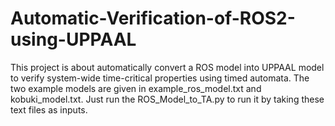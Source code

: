 # Automatic-Verification-of-ROS2-using-UPPAAL
This project is about automatically convert a ROS model into UPPAAL model to verify system-wide time-critical properties using timed automata. The two example models are given in example_ros_model.txt and kobuki_model.txt. Just run the ROS_Model_to_TA.py to run it by taking these text files as inputs.
